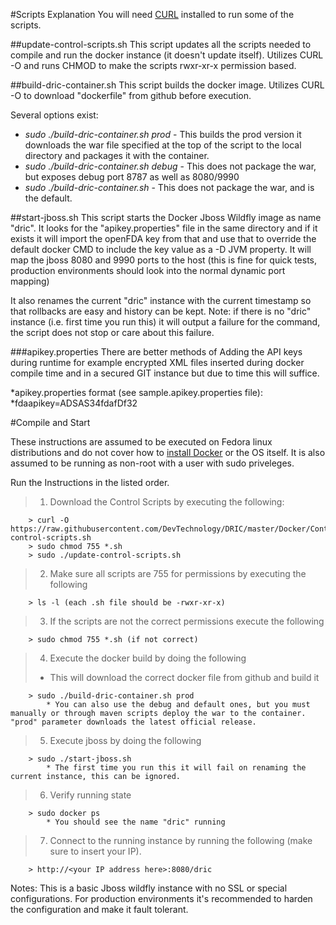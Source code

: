 #Scripts Explanation
You will need [CURL](http://curl.haxx.se/docs/manual.html) installed to run some of the scripts.

##update-control-scripts.sh
This script updates all the scripts needed to compile and run the docker instance (it doesn't update itself). Utilizes CURL -O and runs CHMOD to make the scripts rwxr-xr-x permission based.

##build-dric-container.sh
This script builds the docker image. Utilizes CURL -O to download "dockerfile" from github before execution.

Several options exist:
 * *sudo ./build-dric-container.sh prod* - This builds the prod version it downloads the war file specified at the top of the script to the local directory and packages it with the container.
 * *sudo ./build-dric-container.sh debug* - This does not package the war, but exposes debug port 8787 as well as 8080/9990
 * *sudo ./build-dric-container.sh* - This does not package the war, and is the default.

##start-jboss.sh
This script starts the Docker Jboss Wildfly image as name "dric". It looks for the "apikey.properties" file in the same directory and if it exists it will import the openFDA key from that and use that to override the default docker CMD to include the key value as a -D JVM property. It will map the jboss 8080 and 9990 ports to the host (this is fine for quick tests, production environments should look into the normal dynamic port mapping)

It also renames the current "dric" instance with the current timestamp so that rollbacks are easy and history can be kept. Note: if there is no "dric" instance (i.e. first time you run this) it will output a failure for the command, the script does not stop or care about this failure.

###apikey.properties
There are better methods of Adding the API keys during runtime for example encrypted XML files inserted during docker compile time and in a secured GIT instance but due to time this will suffice.

 *apikey.properties format (see sample.apikey.properties file):
  *fdaapikey=ADSAS34fdafDf32

#Compile and Start

These instructions are assumed to be executed on Fedora linux distributions and 
do not cover how to [install Docker](https://docs.docker.com/installation/) or the OS itself. It is also assumed to be running as non-root with a user with sudo priveleges.

Run the Instructions in the listed order.

> 1) Download the Control Scripts by executing the following:
 
```
	> curl -O https://raw.githubusercontent.com/DevTechnology/DRIC/master/Docker/ControlScripts/update-control-scripts.sh
	> sudo chmod 755 *.sh
	> sudo ./update-control-scripts.sh
```

> 2) Make sure all scripts are 755 for permissions by executing the following

```
	> ls -l (each .sh file should be -rwxr-xr-x)
```

> 3) If the scripts are not the correct permissions execute the following

```
	> sudo chmod 755 *.sh (if not correct)
```

> 4) Execute the docker build by doing the following
> * This will download the correct docker file from github and build it
 
```
	> sudo ./build-dric-container.sh prod
		* You can also use the debug and default ones, but you must manually or through maven scripts deploy the war to the container. "prod" parameter downloads the latest official release.
```

> 5) Execute jboss by doing the following
 
```
	> sudo ./start-jboss.sh
		* The first time you run this it will fail on renaming the current instance, this can be ignored.
```

> 6) Verify running state
 
```
	> sudo docker ps
		* You should see the name "dric" running
```

> 7) Connect to the running instance by running the following (make sure to insert your IP).

```
	> http://<your IP address here>:8080/dric
```

Notes: This is a basic Jboss wildfly instance with no SSL or special configurations. For production 
		environments it's recommended to harden the configuration and make it fault tolerant.
